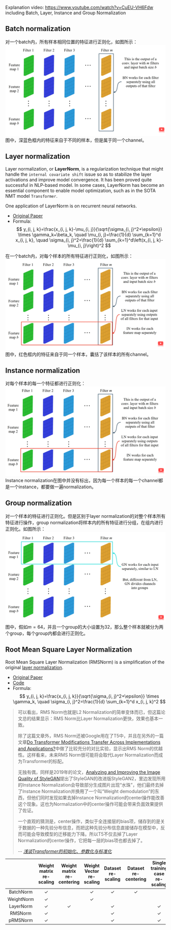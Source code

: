 
Explanation video: https://www.youtube.com/watch?v=CuEU-VH6Fdw
including Batch, Layer, Instance and Group Normalization


## Batch normalization

对一个batch内，所有样本相同位置的特征进行正则化，如图所示：
![600](../../../Attachments/4.%20Artificial%20intelligence/2.%20Approaches/Artificial%20neural%20network/Normalization/IMG-20240214165834932.png)
图中，深蓝色框内的特征来自于不同的样本，但是属于同一个channel。

## Layer normalization

Layer normalization, or **LayerNorm**, is a regularization technique that might handle the `internal covariate shift` issue so as to stabilize the layer activations and improve model convergence. It has been proved quite successful in NLP-based model. In some cases, LayerNorm has become an essential component to enable model optimization, such as in the SOTA NMT model `Transformer`. 

One application of LayerNorm is on recurrent neural networks.

- [Original Paper](https://arxiv.org/abs/1607.06450)
- Formula:
$$
y_{i, j, k}=\frac{x_{i, j, k}-\mu_{i, j}}{\sqrt{\sigma_{i, j}^2+\epsilon}} \times \gamma_k+\beta_k, \quad \mu_{i, j}=\frac{1}{d} \sum_{k=1}^d x_{i, j, k}, \quad \sigma_{i, j}^2=\frac{1}{d} \sum_{k=1}^d\left(x_{i, j, k}-\mu_{i, j}\right)^2
$$

在一个batch内，对每个样本的所有特征进行正则化，如图所示：
![600](../../../Attachments/4.%20Artificial%20intelligence/2.%20Approaches/Artificial%20neural%20network/Normalization/IMG-20240214165834949.png)
图中，红色框内的特征来自于同一个样本，囊括了该样本的所有channel。

## Instance normalization

对每个样本的每一个特征都进行正则化：
![600](../../../Attachments/4.%20Artificial%20intelligence/2.%20Approaches/Artificial%20neural%20network/Normalization/IMG-20240214165834965.png)
Instance normalization在图中并没有标出，因为每一个样本的每一个channel都是一个instance，都要做一遍normalization。

## Group normalization

对一个样本的特征进行正则化。但是区别于layer normalization的对整个样本所有特征进行操作，group normalization将样本内的所有特征进行分组，在组内进行正则化。如图所示：
![600](../../../Attachments/4.%20Artificial%20intelligence/2.%20Approaches/Artificial%20neural%20network/Normalization/IMG-20240214165834983.png)
图中，假如$m=64$，并且一个group的大小设置为32，那么整个样本就被分为两个group，每个group内都会进行正则化。

## Root Mean Square Layer Normalization

Root Mean Square Layer Normalization (RMSNorm) is a simplification of the original [layer normalization](#Layer%20normalization).

- [Original Paper](https://arxiv.org/abs/1910.07467)
- [Code](https://github.com/bzhangGo/rmsnorm)
- Formula:
$$
y_{i, j, k}=\frac{x_{i, j, k}}{\sqrt{\sigma_{i, j}^2+\epsilon}} \times \gamma_k, \quad \sigma_{i, j}^2=\frac{1}{d} \sum_{k=1}^d x_{i, j, k}^2
$$

> 可以看出，RMS Norm也就是L2 Normalization的简单变体而已，但这篇论文总的结果显示：RMS Norm比Layer Normalization更快，效果也基本一致。
> 
> 除了这篇文章外，RMS Norm还被Google用在了T5中，并且在另外的一篇文章[Do Transformer Modifications Transfer Across Implementations and Applications?](https://link.zhihu.com/?target=https%3A//arxiv.org/abs/2102.11972)中做了比较充分的对比实验，显示出RMS Norm的优越性。这样看来，未来RMS Norm很可能将会取代Layer Normalization而成为Transformer的标配。
> 
> 无独有偶，同样是2019年的论文，[Analyzing and Improving the Image Quality of StyleGAN](https://link.zhihu.com/?target=https%3A//arxiv.org/abs/1912.04958)提出了StyleGAN的改进版StyleGAN2，里边发现所用的Instance Normalization会导致部分生成图片出现“水珠”，他们最终去掉了Instance Normalization并换用了一个叫“Weight demodulation”的东西，但他们同时发现如果去掉Instance Normalization的center操作能改善这个现象。这也为Normalization中的center操作可能会带来负面效果提供了佐证。
> 
> 一个直观的猜测是，center操作，类似于全连接层的bias项，储存到的是关于数据的一种先验分布信息，而把这种先验分布信息直接储存在模型中，反而可能会导致模型的迁移能力下降。所以T5不仅去掉了Layer Normalization的center操作，它把每一层的bias项也都去掉了。
> 
> -- [*浅谈Transformer的初始化、参数化与标准化*](https://zhuanlan.zhihu.com/p/400925524)

|  | Weight matrix re-scaling | Weight matrix re-centering | Weight Vector re-scaling | Dataset re-scaling | Dataset re-centering | Single training case re-scaling |
| :---: | :---: | :---: | :---: | :---: | :---: | :---: |
| BatchNorm | ✓ |  | ✓ | ✓ | ✓ |  |
| WeightNorm | ✓ |  | ✓ |  |  |  |
| LayerNorm | ✓ | ✓ |  | ✓ |  | ✓ |
| RMSNorm | ✓ |  |  | ✓ |  | ✓ |
| pRMSNorm | ✓ |  |  | ✓ |  | ✓ |






